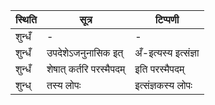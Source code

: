 | स्थिति | सूत्र | टिप्पणी |
| ----- | ------- | ------ |
| शुन्धँ | - | - |
| शुन्धँ | उपदेशेऽजनुनासिक इत् | अँ-इत्यस्य इत्संज्ञा |
| शुन्धँ | शेषात् कर्तरि परस्मैपदम् | इति परस्मैपदम् |
| शुन्ध् | तस्य लोपः | इत्संज्ञकस्य लोपः |
